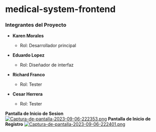 # medical-system-frontend
### Integrantes del Proyecto

- **Karen Morales**
  - Rol: Desarrollador principal

- **Eduardo Lopez**
  - Rol: Diseñador de interfaz

- **Richard Franco**
  - Rol: Tester
    
- **Cesar Herrera**
  - Rol: Tester

**Pantalla de Inicio de Sesion**
[![Captura-de-pantalla-2023-09-06-222353.png](https://i.postimg.cc/R0R3nFsK/Captura-de-pantalla-2023-09-06-222353.png)](https://postimg.cc/zLyDsJ1G)
**Pantalla de Inicio de Registro**
[![Captura-de-pantalla-2023-09-06-222401.png](https://i.postimg.cc/Tw3Kj6FS/Captura-de-pantalla-2023-09-06-222401.png)](https://postimg.cc/1gbRPL9c)
